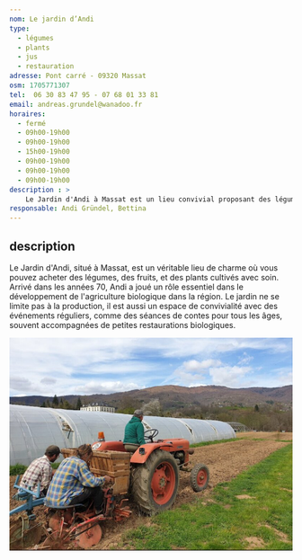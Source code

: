 ```yaml
---
nom: Le jardin d’Andi
type: 
  - légumes
  - plants
  - jus
  - restauration
adresse: Pont carré - 09320 Massat
osm: 1705771307
tel:  06 30 83 47 95 - 07 68 01 33 81
email: andreas.grundel@wanadoo.fr 
horaires:
  - fermé
  - 09h00-19h00
  - 09h00-19h00
  - 15h00-19h00
  - 09h00-19h00
  - 09h00-19h00
  - 09h00-19h00
description : >
    Le Jardin d'Andi à Massat est un lieu convivial proposant des légumes, fruits et plants en vente directe, tout en organisant des événements comme des contes accompagnés de petites restaurations bio.
responsable: Andi Gründel, Bettina
---
```


## description

Le Jardin d'Andi, situé à Massat, est un véritable lieu de charme où vous pouvez acheter des légumes, des fruits, et des plants cultivés avec soin. Arrivé dans les années 70, Andi a joué un rôle essentiel dans le développement de l'agriculture biologique dans la région. Le jardin ne se limite pas à la production, il est aussi un espace de convivialité avec des événements réguliers, comme des séances de contes pour tous les âges, souvent accompagnées de petites restaurations biologiques.

![Le Jardin d'Andi](./media/le-jardin-d-andi.jpg)
